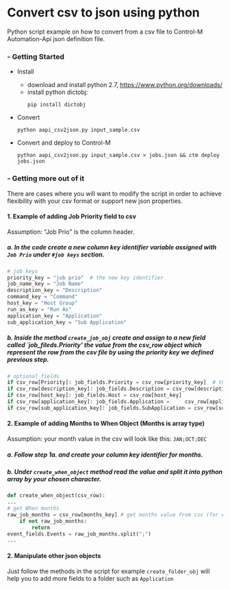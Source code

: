 # Convert csv to json using python
Python script example on how to convert from a csv file to Control-M Automation-Api json definition file.


### - Getting Started
* Install
    - download and install python 2.7, https://www.python.org/downloads/
    - install python dictobj:
        ```
        pip install dictobj
        ```

* Convert
    ```
    python aapi_csv2json.py input_sample.csv
    ```

* Convert and deploy to Control-M
    ```
    python aapi_csv2json.py input_sample.csv > jobs.json && ctm deploy jobs.json
    ```

### - Getting more out of it
There are cases where you will want to modify the script in order to achieve flexibility with your csv format or support new json properties.
#### 1. Example of adding Job Priority field to csv
Assumption: "Job Prio" is the column header.

##### a. In the code create a new column key identifier variable assigned with `Job Prio` under `#job keys` section.
```python
# job keys
priority_key = "job prio"  # the new key identifier
job_name_key = "Job Name"
description_key = "Description"
command_key = "Command"
host_key = "Host Group"
run_as_key = "Run As"
application_key = "Application"
sub_application_key = "Sub Application"
```
##### b. Inside the method `create_job_obj` create and assign to a new field called `job_fileds.Priority' the value from the csv_row object which represent the row from the csv file by using the priority key we defined previous step.
```python
# optional fields
if csv_row[Priority]: job_fields.Priority = csv_row[priority_key]  # the new field
if csv_row[description_key]: job_fields.Description = csv_row[description_key]
if csv_row[host_key]: job_fields.Host = csv_row[host_key]
if csv_row[application_key]: job_fields.Application =     csv_row[application_key]
if csv_row[sub_application_key]: job_fields.SubApplication = csv_row[sub_application_key]
```
#### 2. Example of adding Months to When Object (Months is array type)
Assumption: your month value in the csv will look like this: `JAN;OCT;DEC`

##### a. Follow step 1a. and create your column key identifier for months.

##### b. Under `create_when_object` method read the value and split it into python array by your chosen character.
```python
def create_when_object(csv_row):
...
# get When months
raw_job_months = csv_row[months_key] # get months value from csv (for example:JAN;OCT;DEC)
    if not raw_job_months:
        return
event_fields.Events = raw_job_months.split(";")
...
```
#### 2. Manipulate other json objects
Just follow the methods in the script for example `create_folder_obj` will help you to add more fields to a folder such as `Application`
